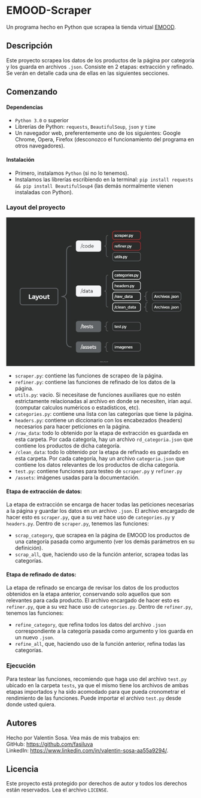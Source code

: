 # EMOOD-Scraper

Un programa hecho en Python que scrapea la tienda virtual [EMOOD](https://www.emoodmarket.com/). 

## Descripción

Este proyecto scrapea los datos de los productos de la página por categoría y los guarda en archivos `.json`. Consiste en 2 etapas: extracción y refinado. Se verán en detalle cada una de ellas en las siguientes secciones.

## Comenzando

#### Dependencias

* `Python 3.0` o superior
* Librerías de Python: `requests`, `BeautifulSoup`, `json` y `time`
* Un navegador web, preferentemente uno de los siguientes: Google Chrome, Opera, Firefox (desconozco el funcionamiento del programa en otros navegadores).

#### Instalación

* Primero, instalamos `Python` (si no lo tenemos).
* Instalamos las librerías escribiendo en la terminal: `pip install requests && pip install BeautifulSoup4` (las demás normalmente vienen instaladas con Python).

### Layout del proyecto 

![Ubicación de los archivos en el directorio](https://github.com/fasiluva/EMOOD-Scrap/blob/main/assets/Layout.jpg)

* `scraper.py`: contiene las funciones de scrapeo de la página.
* `refiner.py`: contiene las funciones de refinado de los datos de la página.
* `utils.py`: vacio. Si necesitase de funciones auxiliares que no estén estrictamente relacionadas al archivo en donde se necesiten, irían aquí. (computar calculos numéricos o estadísticos, etc). 
* `categories.py`: contiene una lista con las categorías que tiene la página.
* `headers.py`: contiene un diccionario con los encabezados (headers) necesarios para hacer peticiones en la página.
* `/raw_data`: todo lo obtenido por la etapa de extracción es guardada en esta carpeta. Por cada categoría, hay un archivo `rd_categoria.json` que contiene los productos de dicha categoría.
* `/clean_data`: todo lo obtenido por la etapa de refinado es guardado en esta carpeta. Por cada categoría, hay un archivo `categoria.json` que contiene los datos relevantes de los productos de dicha categoría.
* `test.py`: contiene funciones para testeo de `scraper.py` y `refiner.py`
* `/assets`: imágenes usadas para la documentación. 

#### Etapa de extracción de datos: 

La etapa de extracción se encarga de hacer todas las peticiones necesarias a la página y guardar los datos en un archivo `.json`. El archivo encargado de hacer esto es `scraper.py`, que a su vez hace uso de `categories.py` y `headers.py`. Dentro de `scraper.py`, tenemos las funciones:

* `scrap_category`, que scrapea en la página de EMOOD los productos de una categoría pasada como argumento (ver los demás parámetros en su definición).
* `scrap_all`, que, haciendo uso de la función anterior, scrapea todas las categorías.

#### Etapa de refinado de datos:

La etapa de refinado se encarga de revisar los datos de los productos obtenidos en la etapa anterior, conservando solo aquellos que son relevantes para cada producto. El archivo encargado de hacer esto es `refiner.py`, que a su vez hace uso de `categories.py`. Dentro de `refiner.py`, tenemos las funciones: 

* `refine_category`, que refina todos los datos del archivo `.json` correspondiente a la categoría pasada como argumento y los guarda en un nuevo `.json`.
* `refine_all`, que, haciendo uso de la función anterior, refina todas las categorías.

### Ejecución

Para testear las funciones, recomiendo que haga uso del archivo `test.py` ubicado en la carpeta `tests`, ya que el mismo tiene los archivos de ambas etapas importados y ha sido acomodado para que pueda cronometrar el rendimiento de las funciones. Puede importar el archivo `test.py` desde donde usted quiera.

## Autores

Hecho por Valentín Sosa. Vea más de mis trabajos en: <br>
GitHub: https://github.com/fasiluva <br>
LinkedIn: https://www.linkedin.com/in/valentin-sosa-aa55a9294/.

## Licencia

Este proyecto está protegido por derechos de autor y todos los derechos están reservados. Lea el archivo `LICENSE`.
